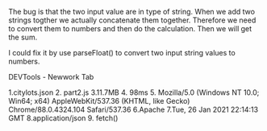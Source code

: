 
The bug is that the two input value are in type of string. When we add two strings togther we actually concatenate them together. Therefore we need to convert them to numbers and then do the calculation. Then we will get the sum.

I could fix it by use parseFloat() to convert two input string values to numbers.


DEVTools - Newwork Tab

1.citylots.json
2. part2.js
3.11.7MB
4. 98ms
5. Mozilla/5.0 (Windows NT 10.0; Win64; x64) AppleWebKit/537.36 (KHTML, like Gecko) Chrome/88.0.4324.104 Safari/537.36
6.Apache
7.Tue, 26 Jan 2021 22:14:13 GMT
8.application/json
9. fetch()
